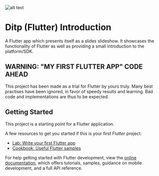 ![alt text](http://url/to/img.png)

# Ditp (Flutter) Introduction

A Flutter app which presents itself as a slides slideshow. It showcases the functionality of Flutter as well as providing a small introduction to the platform/SDK.

## WARNING: "MY FIRST FLUTTER APP" CODE AHEAD

This project has been made as a trial for Flutter by yours truly. Many best practises have been ignored, in favor of speedy results and learning. Bad code and implementations are thus to be expected.

## Getting Started

This project is a starting point for a Flutter application.

A few resources to get you started if this is your first Flutter project:

- [Lab: Write your first Flutter app](https://docs.flutter.dev/get-started/codelab)
- [Cookbook: Useful Flutter samples](https://docs.flutter.dev/cookbook)

For help getting started with Flutter development, view the
[online documentation](https://docs.flutter.dev/), which offers tutorials,
samples, guidance on mobile development, and a full API reference.
